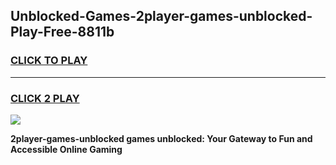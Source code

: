 
## Unblocked-Games-2player-games-unblocked-Play-Free-8811b
<h3>
<a href="https://premium76.site?title=2player-games-unblocked&ref=12A">CLICK TO PLAY</a></h3>
<hr>

<h3>
<a href="https://premium76.site?title=2player-games-unblocked&ref=12A">CLICK 2 PLAY</a>
  
</h3>

<a href="https://premium76.site?title=2player-games-unblocked&ref=12A"><img src="https://clearcache.store/games.png"></a>


**2player-games-unblocked games unblocked: Your Gateway to Fun and Accessible Online Gaming**

